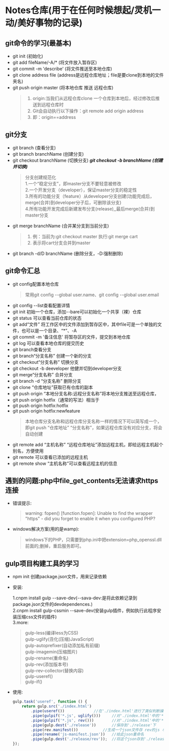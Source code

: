 # Notes仓库(用于在任何时候想起/灵机一动/美好事物的记录)
## git命令的学习(最基本)
- git init (初始化)
- git add  fileName/-A/* (将文件放入暂存区)
- git commit -m 'describe' (将文件推送至本地仓库)
- git clone address file (address是远程仓库地址；file是要clone到本地的文件夹名)
- git push origin master (将本地仓库 推送 远程仓库)
	>	1. origin:当我们从远程仓库clone 一个仓库到本地后，经过修改后推送到远程仓库时
	>	2. Git会自动执行以下操作：git remote add origin address
	>	3. 即：origin==address
## git分支
- git branch (查看分支)
- git branch branchName (创建分支)
- git checkout branchName (切换分支)
***git checkout -b branchName (创建并切换)***
	> 	分支创建规范化  
	>	1.一个“稳定分支”，即master分支不要轻意被修改  
	>	2.一个开发分支（developer），保证master分支的稳定性  
	>	3.所有的功能分支（feature）从developer分支创建(功能完成后，merge(合并)到developer分子后，可删除该分支)  
	>	4.所有功能开发完成后新建发布分支(release),,最后merge(合并)到master分支
- git merge branchName (合并某分支到当前分支)  
	>	1. 例：当前为:git checkout master 执行:git merge cart
	>	2. 表示将cart分支合并到master
- git branch -d/D branchName (删除分支，-D:强制删除)

## git命令汇总
- git config配置本地仓库
	> 常用git config --global user.name、git config --global user.email
- git config --list查看配置详情
- git init 初始一个仓库，添加--bare可以初始化一个共享（裸）仓库
- git status 可以查看当前仓库的状态
- git add“文件” 将工作区中的文件添加到暂存区中，其中file可是一个单独的文件，也可以是一个目录、“*”、-A
- git commit -m '备注信息' 将暂存区的文件，提交到本地仓库
- git log 可以查看本地仓库的提交历史
- git branch查看分支
- git branch“分支名称” 创建一个新的分支
- git checkout“分支名称” 切换分支
- git checkout -b deeveloper 他健并切到developer分支
- git merge“分支名称” 合并分支
- git branch -d “分支名称” 删除分支
- git clone “仓库地址”获取已有仓库的副本
- git push origin “本地分支名称:远程分支名称”将本地分支推送至远程仓库，
- git push origin hotfix（通常的写法）相当于
- git push origin hotfix:hotfix
- git push origin hotfix:newfeature
	> 本地仓库分支名称和远程仓库分支名称一样的情况下可以简写成一个，即git push “仓库地址” “分支名称”，如果远程仓库没有对应分支，将会自动创建
- git remote add “主机名称” “远程仓库地址”添加远程主机，即给远程主机起个别名，方便使用
- git remote 可以查看已添加的远程主机
- git remote show “主机名称”可以查看远程主机的信息




## 遇到的问题:php中file_get_contents无法请求https连接
- 错误提示:
	> warning: fopen() [function.fopen]: Unable to find the wrapper "https" - did you forget to enable it when you configured PHP?
- windows解决方案(用的是wamp):
	> windows下的PHP，只需要到php.ini中把extension=php_openssl.dll前面的;删掉，重启服务即可。



## gulp项目构建工具的学习
*	npm init 创建package.json文件，用来记录依赖
* 	安装:

	1.cnpm install gulp --save-dev(--sava-dev:是将此依赖记录到package.json文件的devdependences.)   
	2.cnpm install gulp-cssmin --save-dev(安装gulp插件，例如执行此程序安装压缩css文件的插件)  
	3.more:  
	 > gulp-less(编译less为CSS)   
	 > gulp-uglify(丑化(压缩)JavaScript)   
	 > gulp-autoprefixer(自动添加私有前缀)  
	 > gulp-imagemin(压缩图片)   
	 > gulp-rename(重命名)   
	 > gulp-rev(添加版本号)   
	 > gulp-rev-collector(替换内容)  
	 > gulp-useref()  
	 > gulp-if()  

* 	使用:
 	```javascript
 	gulp.task('useref', function () {  
		return gulp.src('./index.html')
			.pipe(useref()) 			//在'./index.html'进行了类似判断操作  
			.pipe(gulpif('*.js', uglify()))		//对'./index.html'中的'*.js'压缩  
			.pipe(gulpif('*.js', rev()))		//对'./index.html'中的'*.js'添加版本号  
			.pipe(gulp.dest('./release'))		//保存到'./release'下  
			.pipe(rev.manifest()) 			//生成一个json文件存 rev的js 与 原js 对应的关系 
			.pipe(rename('js-manifest.json'))	//给此json重命名  
			.pipe(gulp.dest('./release/rev'));	//将这个json存到'./release/rev'下  
	});  
	```